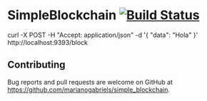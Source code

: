 # SimpleBlockchain [![Build Status](https://travis-ci.org/marianogabriels/simple_blockchain.svg?branch=master)](https://travis-ci.org/marianogabriels/simple_blockchain)

curl -X POST -H "Accept: application/json" -d '{ "data": "Hola" }' http://localhost:9393/block

## Contributing

Bug reports and pull requests are welcome on GitHub at https://github.com/marianogabriels/simple_blockchain.

